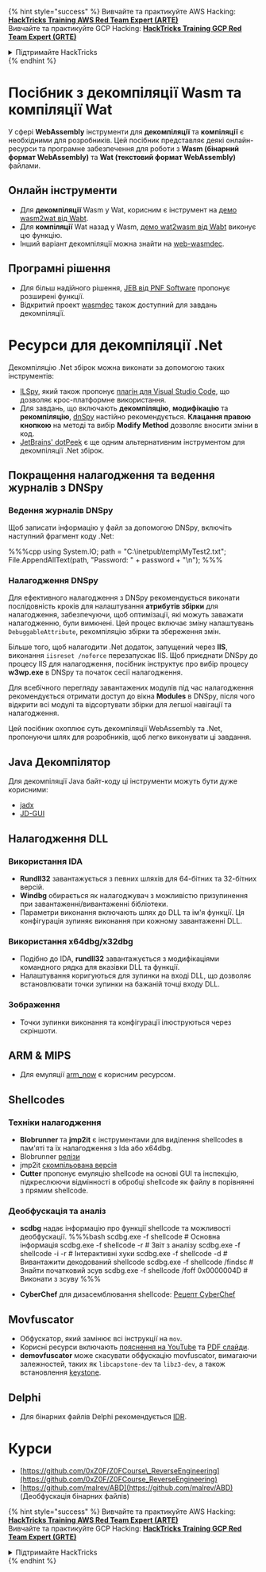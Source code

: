 {% hint style="success" %}
Вивчайте та практикуйте AWS Hacking:<img src="/.gitbook/assets/arte.png" alt="" data-size="line">[**HackTricks Training AWS Red Team Expert (ARTE)**](https://training.hacktricks.xyz/courses/arte)<img src="/.gitbook/assets/arte.png" alt="" data-size="line">\
Вивчайте та практикуйте GCP Hacking: <img src="/.gitbook/assets/grte.png" alt="" data-size="line">[**HackTricks Training GCP Red Team Expert (GRTE)**<img src="/.gitbook/assets/grte.png" alt="" data-size="line">](https://training.hacktricks.xyz/courses/grte)

<details>

<summary>Підтримайте HackTricks</summary>

* Перевірте [**плани підписки**](https://github.com/sponsors/carlospolop)!
* **Приєднуйтесь до** 💬 [**групи Discord**](https://discord.gg/hRep4RUj7f) або [**групи Telegram**](https://t.me/peass) або **слідкуйте** за нами в **Twitter** 🐦 [**@hacktricks\_live**](https://twitter.com/hacktricks\_live)**.**
* **Діліться хакерськими трюками, надсилаючи PR до** [**HackTricks**](https://github.com/carlospolop/hacktricks) та [**HackTricks Cloud**](https://github.com/carlospolop/hacktricks-cloud) репозиторіїв на GitHub.

</details>
{% endhint %}

# Посібник з декомпіляції Wasm та компіляції Wat

У сфері **WebAssembly** інструменти для **декомпіляції** та **компіляції** є необхідними для розробників. Цей посібник представляє деякі онлайн-ресурси та програмне забезпечення для роботи з **Wasm (бінарний формат WebAssembly)** та **Wat (текстовий формат WebAssembly)** файлами.

## Онлайн інструменти

- Для **декомпіляції** Wasm у Wat, корисним є інструмент на [демо wasm2wat від Wabt](https://webassembly.github.io/wabt/demo/wasm2wat/index.html).
- Для **компіляції** Wat назад у Wasm, [демо wat2wasm від Wabt](https://webassembly.github.io/wabt/demo/wat2wasm/) виконує цю функцію.
- Інший варіант декомпіляції можна знайти на [web-wasmdec](https://wwwg.github.io/web-wasmdec/).

## Програмні рішення

- Для більш надійного рішення, [JEB від PNF Software](https://www.pnfsoftware.com/jeb/demo) пропонує розширені функції.
- Відкритий проект [wasmdec](https://github.com/wwwg/wasmdec) також доступний для завдань декомпіляції.

# Ресурси для декомпіляції .Net

Декомпіляцію .Net збірок можна виконати за допомогою таких інструментів:

- [ILSpy](https://github.com/icsharpcode/ILSpy), який також пропонує [плагін для Visual Studio Code](https://github.com/icsharpcode/ilspy-vscode), що дозволяє крос-платформне використання.
- Для завдань, що включають **декомпіляцію**, **модифікацію** та **рекомпіляцію**, [dnSpy](https://github.com/0xd4d/dnSpy/releases) настійно рекомендується. **Клацання правою кнопкою** на методі та вибір **Modify Method** дозволяє вносити зміни в код.
- [JetBrains' dotPeek](https://www.jetbrains.com/es-es/decompiler/) є ще одним альтернативним інструментом для декомпіляції .Net збірок.

## Покращення налагодження та ведення журналів з DNSpy

### Ведення журналів DNSpy
Щоб записати інформацію у файл за допомогою DNSpy, включіть наступний фрагмент коду .Net:

%%%cpp
using System.IO;
path = "C:\\inetpub\\temp\\MyTest2.txt";
File.AppendAllText(path, "Password: " + password + "\n");
%%%

### Налагодження DNSpy
Для ефективного налагодження з DNSpy рекомендується виконати послідовність кроків для налаштування **атрибутів збірки** для налагодження, забезпечуючи, щоб оптимізації, які можуть заважати налагодженню, були вимкнені. Цей процес включає зміну налаштувань `DebuggableAttribute`, рекомпіляцію збірки та збереження змін.

Більше того, щоб налагодити .Net додаток, запущений через **IIS**, виконання `iisreset /noforce` перезапускає IIS. Щоб приєднати DNSpy до процесу IIS для налагодження, посібник інструктує про вибір процесу **w3wp.exe** в DNSpy та початок сесії налагодження.

Для всебічного перегляду завантажених модулів під час налагодження рекомендується отримати доступ до вікна **Modules** в DNSpy, після чого відкрити всі модулі та відсортувати збірки для легшої навігації та налагодження.

Цей посібник охоплює суть декомпіляції WebAssembly та .Net, пропонуючи шлях для розробників, щоб легко виконувати ці завдання.

## **Java Декомпілятор**
Для декомпіляції Java байт-коду ці інструменти можуть бути дуже корисними:
- [jadx](https://github.com/skylot/jadx)
- [JD-GUI](https://github.com/java-decompiler/jd-gui/releases)

## **Налагодження DLL**
### Використання IDA
- **Rundll32** завантажується з певних шляхів для 64-бітних та 32-бітних версій.
- **Windbg** обирається як налагоджувач з можливістю призупинення при завантаженні/вивантаженні бібліотеки.
- Параметри виконання включають шлях до DLL та ім'я функції. Ця конфігурація зупиняє виконання при кожному завантаженні DLL.

### Використання x64dbg/x32dbg
- Подібно до IDA, **rundll32** завантажується з модифікаціями командного рядка для вказівки DLL та функції.
- Налаштування коригуються для зупинки на вході DLL, що дозволяє встановлювати точки зупинки на бажаній точці входу DLL.

### Зображення
- Точки зупинки виконання та конфігурації ілюструються через скріншоти.

## **ARM & MIPS**
- Для емуляції [arm_now](https://github.com/nongiach/arm_now) є корисним ресурсом.

## **Shellcodes**
### Техніки налагодження
- **Blobrunner** та **jmp2it** є інструментами для виділення shellcodes в пам'яті та їх налагодження з Ida або x64dbg.
- Blobrunner [релізи](https://github.com/OALabs/BlobRunner/releases/tag/v0.0.5)
- jmp2it [скомпільована версія](https://github.com/adamkramer/jmp2it/releases/)
- **Cutter** пропонує емуляцію shellcode на основі GUI та інспекцію, підкреслюючи відмінності в обробці shellcode як файлу в порівнянні з прямим shellcode.

### Деобфускація та аналіз
- **scdbg** надає інформацію про функції shellcode та можливості деобфускації.
%%%bash
scdbg.exe -f shellcode # Основна інформація
scdbg.exe -f shellcode -r # Звіт з аналізу
scdbg.exe -f shellcode -i -r # Інтерактивні хуки
scdbg.exe -f shellcode -d # Вивантажити декодований shellcode
scdbg.exe -f shellcode /findsc # Знайти початковий зсув
scdbg.exe -f shellcode /foff 0x0000004D # Виконати з зсуву
%%%

- **CyberChef** для дизасемблювання shellcode: [Рецепт CyberChef](https://gchq.github.io/CyberChef/#recipe=To_Hex%28'Space',0%29Disassemble_x86%28'32','Full%20x86%20architecture',16,0,true,true%29)

## **Movfuscator**
- Обфускатор, який замінює всі інструкції на `mov`.
- Корисні ресурси включають [пояснення на YouTube](https://www.youtube.com/watch?v=2VF_wPkiBJY) та [PDF слайди](https://github.com/xoreaxeaxeax/movfuscator/blob/master/slides/domas_2015_the_movfuscator.pdf).
- **demovfuscator** може скасувати обфускацію movfuscator, вимагаючи залежностей, таких як `libcapstone-dev` та `libz3-dev`, а також встановлення [keystone](https://github.com/keystone-engine/keystone/blob/master/docs/COMPILE-NIX.md).

## **Delphi**
- Для бінарних файлів Delphi рекомендується [IDR](https://github.com/crypto2011/IDR).


# Курси

* [https://github.com/0xZ0F/Z0FCourse\_ReverseEngineering](https://github.com/0xZ0F/Z0FCourse_ReverseEngineering)
* [https://github.com/malrev/ABD](https://github.com/malrev/ABD) \(Деобфускація бінарних файлів\)



{% hint style="success" %}
Вивчайте та практикуйте AWS Hacking:<img src="/.gitbook/assets/arte.png" alt="" data-size="line">[**HackTricks Training AWS Red Team Expert (ARTE)**](https://training.hacktricks.xyz/courses/arte)<img src="/.gitbook/assets/arte.png" alt="" data-size="line">\
Вивчайте та практикуйте GCP Hacking: <img src="/.gitbook/assets/grte.png" alt="" data-size="line">[**HackTricks Training GCP Red Team Expert (GRTE)**<img src="/.gitbook/assets/grte.png" alt="" data-size="line">](https://training.hacktricks.xyz/courses/grte)

<details>

<summary>Підтримайте HackTricks</summary>

* Перевірте [**плани підписки**](https://github.com/sponsors/carlospolop)!
* **Приєднуйтесь до** 💬 [**групи Discord**](https://discord.gg/hRep4RUj7f) або [**групи Telegram**](https://t.me/peass) або **слідкуйте** за нами в **Twitter** 🐦 [**@hacktricks\_live**](https://twitter.com/hacktricks\_live)**.**
* **Діліться хакерськими трюками, надсилаючи PR до** [**HackTricks**](https://github.com/carlospolop/hacktricks) та [**HackTricks Cloud**](https://github.com/carlospolop/hacktricks-cloud) репозиторіїв на GitHub.

</details>
{% endhint %}
